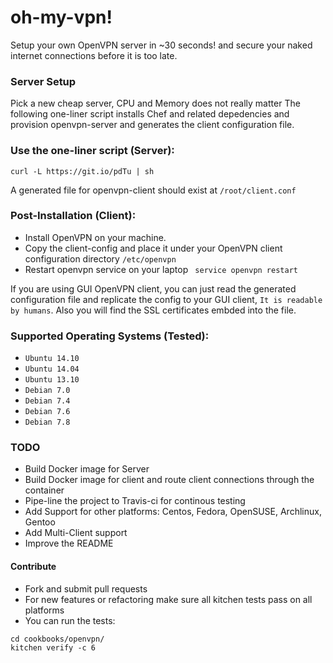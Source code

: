 # oh-my-vpn!
Setup your own OpenVPN server in ~30 seconds! and secure your naked internet connections before it is too late.

### Server Setup
Pick a new cheap server, CPU and Memory does not really matter
The following one-liner script installs Chef and related depedencies and provision openvpn-server and generates the client configuration file.

### Use the one-liner script (Server):
```
curl -L https://git.io/pdTu | sh
```
A generated file for openvpn-client should exist at ```/root/client.conf```

### Post-Installation (Client):

- Install OpenVPN on your machine.
- Copy the client-config and place it under your OpenVPN client configuration directory  ```/etc/openvpn```
- Restart openvpn service on your laptop ``` service openvpn restart```

If you are using GUI OpenVPN client, you can just read the generated configuration file and replicate the config to your GUI client, ```It is readable by humans```. Also you will find the SSL certificates embded into the file. 

### Supported Operating Systems (Tested):

- ``` Ubuntu 14.10 ```
- ``` Ubuntu 14.04 ```
- ``` Ubuntu 13.10 ```
- ``` Debian 7.0 ```
- ``` Debian 7.4 ```
- ``` Debian 7.6 ```
- ``` Debian 7.8 ```

### TODO
- Build Docker image for Server
- Build Docker image for client and route client connections through the container 
- Pipe-line the project to Travis-ci for continous testing
- Add Support for other platforms: Centos, Fedora, OpenSUSE, Archlinux, Gentoo
- Add Multi-Client support
- Improve the README

#### Contribute
- Fork and submit pull requests
- For new features or refactoring make sure all kitchen tests pass on all platforms
- You can run the tests:
```
cd cookbooks/openvpn/
kitchen verify -c 6
```
